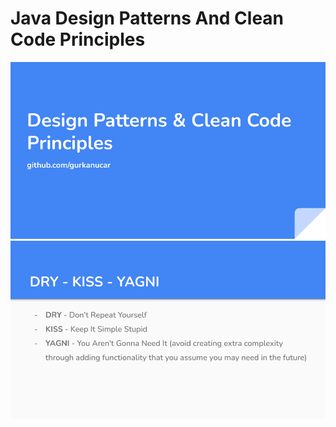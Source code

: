 # Java Design Patterns And Clean Code Principles

![image](./slides/design%20patterns.png)
![image](./slides/design%20patterns%20(1).png)
